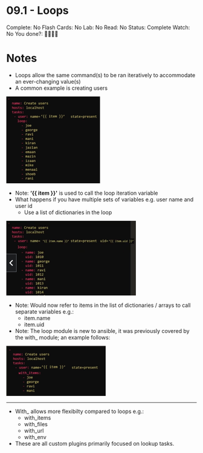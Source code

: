 # 09.1 - Loops

Complete: No
Flash Cards: No
Lab: No
Read: No
Status: Complete
Watch: No
You done?: 🌚🌚🌚🌚

# Notes

- Loops allow the same command(s) to be ran iteratively to accommodate an ever-changing value(s)
- A common example is creating users

![Loop Example](images/loop-example.png)

- Note: **‘{{ item }}'** is used to call the loop iteration variable
- What happens if you have multiple sets of variables e.g. user name and user id
    - Use a list of dictionaries in the loop

![Loop Variable Examples](images/loop-vars-example.png)

- Note: Would now refer to items in the list of dictionaries / arrays to call separate variables e.g.:
    - item.name
    - item.uid
- Note: The loop module is new to ansible, it was previously covered by the with_ module; an example follows:

![Loop Var with_items](images/with-item-example.png)

---

- With_ allows more flexibilty compared to loops e.g.:
    - with_items
    - with_files
    - with_url
    - with_env
- These are all custom plugins primarily focused on lookup tasks.